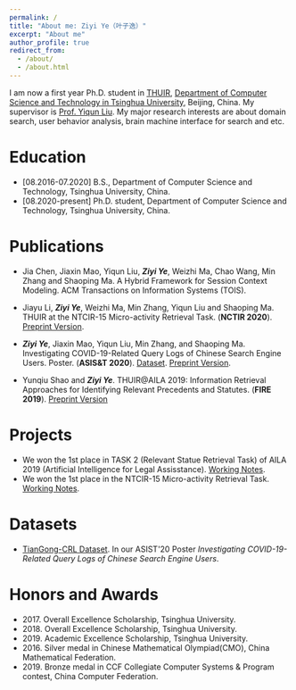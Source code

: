 ```yaml
---
permalink: /
title: "About me: Ziyi Ye（叶子逸）"
excerpt: "About me"
author_profile: true
redirect_from: 
  - /about/
  - /about.html
---
```


I am now a first year Ph.D. student in [THUIR](http://www.thuir.cn/), [Department of Computer Science and Technology in Tsinghua University](http://www.cs.tsinghua.edu.cn/), Beijing, China. My supervisor is [Prof. Yiqun Liu](http://www.thuir.cn/group/~YQLiu/). My major research interests are about domain search, user behavior analysis, brain machine interface for search and etc.

Education
======
* [08.2016-07.2020] B.S., Department of Computer Science and Technology, Tsinghua University, China.
* [08.2020-present] Ph.D. student, Department of Computer Science and Technology, Tsinghua University, China.

Publications
======

* Jia Chen, Jiaxin Mao, Yiqun Liu, ***Ziyi Ye***, Weizhi Ma, Chao Wang, Min Zhang and Shaoping Ma. A Hybrid Framework for Session Context Modeling. ACM Transactions on Information Systems (TOIS).

* Jiayu Li, ***Ziyi Ye***, Weizhi Ma, Min Zhang, Yiqun Liu and Shaoping Ma. THUIR at the NTCIR-15 Micro-activity Retrieval Task. (**NCTIR 2020**). [Preprint Version](http://research.nii.ac.jp/ntcir/workshop/OnlineProceedings15/pdf/ntcir/06-NTCIR15-MART-LiJ.pdf). 

* ***Ziyi Ye***, Jiaxin Mao, Yiqun Liu, Min Zhang, and Shaoping Ma. Investigating COVID-19-Related Query Logs of 
Chinese Search Engine Users. Poster. (**ASIS&T 2020**). [Dataset](http://www.thuir.cn/TianGong-CRL/). [Preprint Version](https://asistdl.onlinelibrary.wiley.com/doi/pdf/10.1002/pra2.424).

* Yunqiu Shao and ***Ziyi Ye***. THUIR@AILA 2019: Information Retrieval Approaches for Identifying Relevant Precedents and Statutes. (**FIRE 2019**). [Preprint Version](http://ceur-ws.org/Vol-2517/T1-8.pdf)

Projects
======
* We won the 1st place in TASK 2 (Relevant Statue Retrieval Task) of AILA 2019 (Artificial Intelligence for Legal Assisstance). [Working Notes](http://ceur-ws.org/Vol-2517/T1-8.pdf).
* We won the 1st place in the NTCIR-15 Micro-activity Retrieval Task. [Working Notes](http://research.nii.ac.jp/ntcir/workshop/OnlineProceedings15/pdf/ntcir/06-NTCIR15-MART-LiJ.pdf).

Datasets
======

* [TianGong-CRL Dataset](http://www.thuir.cn/TianGong-CRL/). In our ASIST'20 Poster *Investigating COVID-19-Related Query Logs of Chinese Search Engine Users*.

Honors and Awards
======
* 2017\. Overall Excellence Scholarship, Tsinghua University.
* 2018\. Overall Excellence Scholarship, Tsinghua University.
* 2019\. Academic Excellence Scholarship, Tsinghua University.
* 2016\. Silver medal in Chinese Mathematical Olympiad(CMO), China Mathematical Federation.
* 2019\. Bronze medal in CCF Collegiate Computer Systems & Program contest, China Computer Federation.


